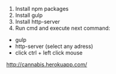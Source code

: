 1) Install npm packages
2) Install gulp
3) Install http-server
4) Run cmd and execute next command:
- gulp
- http-server (select any adress)
- click ctrl + left click mouse



http://cannabis.herokuapp.com/
